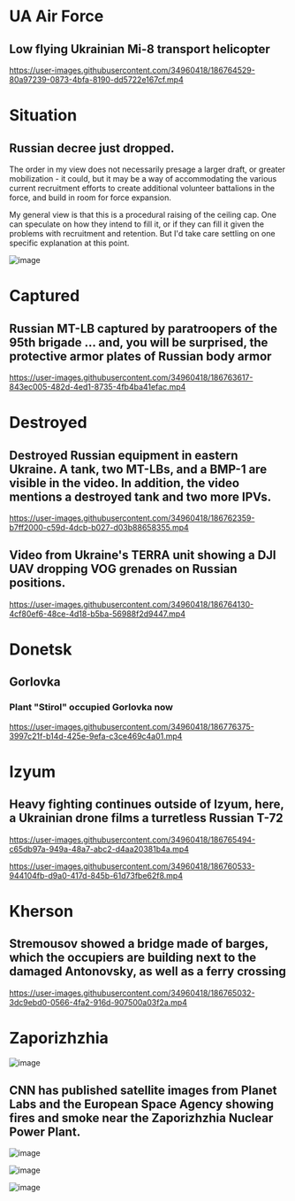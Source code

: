 # UA Air Force

## Low flying Ukrainian Mi-8 transport helicopter

https://user-images.githubusercontent.com/34960418/186764529-80a97239-0873-4bfa-8190-dd5722e167cf.mp4


# Situation

## Russian decree just dropped. 

The order in my view does not necessarily presage a larger draft, or greater mobilization - it could, but it may be a way of accommodating the various current recruitment efforts to create additional volunteer battalions in the force, and build in room for force expansion.

My general view is that this is a procedural raising of the ceiling cap. One can speculate on how they intend to fill it, or if they can fill it given the problems with recruitment and retention. But I'd take care settling on one specific explanation at this point.

![image](https://user-images.githubusercontent.com/34960418/186762740-baea077e-ba28-44b4-86a6-bb38fc0dd989.png)


# Captured

## Russian MT-LB captured by paratroopers of the 95th brigade ... and, you will be surprised, the protective armor plates of Russian body armor

https://user-images.githubusercontent.com/34960418/186763617-843ec005-482d-4ed1-8735-4fb4ba41efac.mp4


# Destroyed

## Destroyed Russian equipment in eastern Ukraine. A tank, two MT-LBs, and a BMP-1 are visible in the video. In addition, the video mentions a destroyed tank and two more IPVs.

https://user-images.githubusercontent.com/34960418/186762359-b7ff2000-c59d-4dcb-b027-d03b88658355.mp4


## Video from Ukraine's TERRA unit showing a DJI UAV dropping VOG grenades on Russian positions.

https://user-images.githubusercontent.com/34960418/186764130-4cf80ef6-48ce-4d18-b5ba-56988f2d9447.mp4


# Donetsk

## Gorlovka

### Plant "Stirol" occupied Gorlovka now

https://user-images.githubusercontent.com/34960418/186776375-3997c21f-b14d-425e-9efa-c3ce469c4a01.mp4


# Izyum

## Heavy fighting continues outside of Izyum, here, a Ukrainian drone films a turretless Russian T-72

https://user-images.githubusercontent.com/34960418/186765494-c65db97a-949a-48a7-abc2-d4aa20381b4a.mp4

https://user-images.githubusercontent.com/34960418/186760533-944104fb-d9a0-417d-845b-61d73fbe62f8.mp4


# Kherson

## Stremousov showed a bridge made of barges, which the occupiers are building next to the damaged Antonovsky, as well as a ferry crossing

https://user-images.githubusercontent.com/34960418/186765032-3dc9ebd0-0566-4fa2-916d-907500a03f2a.mp4


# Zaporizhzhia

![image](https://user-images.githubusercontent.com/34960418/186775766-be1558dd-89ee-46d8-8a89-fa3e503fd18e.png)

## CNN has published satellite images from Planet Labs and the European Space Agency showing fires and smoke near the Zaporizhzhia Nuclear Power Plant.

![image](https://user-images.githubusercontent.com/34960418/186763983-fa3a6d9b-f8fe-426a-8e97-3212b83fde17.png)

![image](https://user-images.githubusercontent.com/34960418/186763994-0355dd4b-cac1-44b9-bc40-d7cc77196201.png)

![image](https://user-images.githubusercontent.com/34960418/186764012-7943affc-4dda-426e-affd-04cf55bb2d7f.png)







